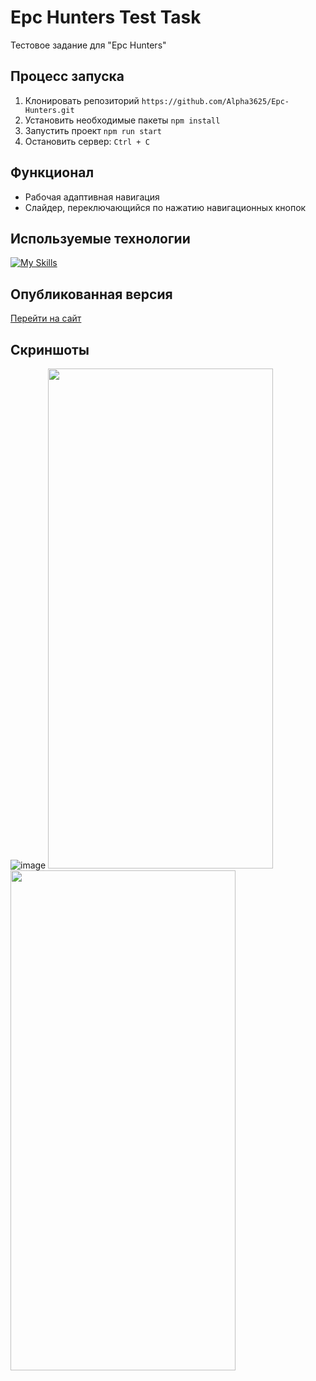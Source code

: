 # Epc Hunters Test Task
Тестовое задание для "Epc Hunters"

## Процесс запуска
1. Клонировать репозиторий ```https://github.com/Alpha3625/Epc-Hunters.git```
2. Установить необходимые пакеты ```npm install```
3. Запустить проект ```npm run start```
4. Остановить сервер: ```Ctrl + C```

## Функционал
- Рабочая адаптивная навигация
- Слайдер, переключающийся по нажатию навигационных кнопок
   
## Используемые технологии
[![My Skills](https://skillicons.dev/icons?i=html,sass,javascript,webpack)](https://skillicons.dev)

## Опубликованная версия
[Перейти на сайт](https://alpha3625.github.io/Epc-Hunters/)

## Скриншоты
![image](https://github.com/user-attachments/assets/d01e2d15-d74c-4bfe-ae4d-1d61259532c2)
<img src="https://github.com/user-attachments/assets/24ba5c30-a904-4e3a-9b5b-d0aa490b172b" width="360" height="800">
<img src="https://github.com/user-attachments/assets/9bcf3579-d53b-4cbc-8993-93e5daeee62a" width="360" height="800">
